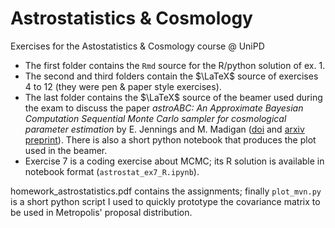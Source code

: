 # Astrostatistics & Cosmology
Exercises for the Astostatistics & Cosmology course @ UniPD

- The first folder contains the `Rmd` source for the R/python solution of ex. 1.
- The second and third folders contain the $\LaTeX$ source of exercises 4 to 12 (they were pen & paper style exercises).
- The last folder contains the $\LaTeX$ source of the beamer used during the exam to discuss the paper *astroABC: An Approximate Bayesian Computation Sequential Monte Carlo sampler for cosmological parameter estimation* by E. Jennings and M. Madigan ([doi](https://doi.org/10.1016/j.ascom.2017.01.001) and [arxiv preprint](https://doi.org/10.48550/arXiv.1608.07606)). There is also a short python notebook that produces the plot used in the beamer.
- Exercise 7 is a coding exercise about MCMC; its R solution is available in notebook format (`astrostat_ex7_R.ipynb`).

homework_astrostatistics.pdf contains the assignments; finally `plot_mvn.py` is a short python script I used to quickly prototype the covariance matrix
to be used in Metropolis' proposal distribution.